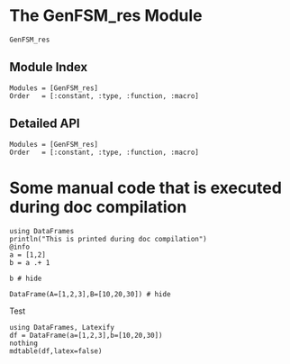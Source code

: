 # The GenFSM_res Module


```@docs
GenFSM_res
```

## Module Index

```@index
Modules = [GenFSM_res]
Order   = [:constant, :type, :function, :macro]
```
## Detailed API

```@autodocs
Modules = [GenFSM_res]
Order   = [:constant, :type, :function, :macro]
```

# Some manual code that is executed during doc compilation

```@setup abc
using DataFrames
println("This is printed during doc compilation")
@info
a = [1,2]
b = a .+ 1
```

```@example abc
b # hide
```

```@example abc
DataFrame(A=[1,2,3],B=[10,20,30]) # hide
```


Test 

```@eval
using DataFrames, Latexify
df = DataFrame(a=[1,2,3],b=[10,20,30])
nothing
mdtable(df,latex=false)
```

